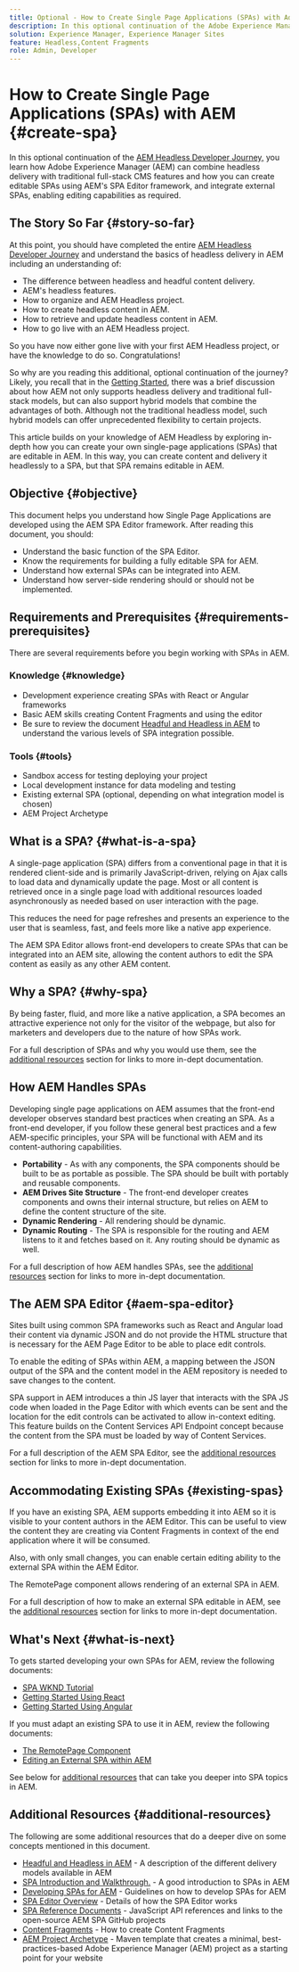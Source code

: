 ```yaml
---
title: Optional - How to Create Single Page Applications (SPAs) with Adobe Experience Manager
description: In this optional continuation of the Adobe Experience Manager (AEM) Headless Developer Journey, you learn how AEM can combine headless delivery with traditional full-stack CMS features and how you can create editable SPAs using AEM's SPA Editor framework.
solution: Experience Manager, Experience Manager Sites
feature: Headless,Content Fragments
role: Admin, Developer
---
```

# How to Create Single Page Applications (SPAs) with AEM {#create-spa}

In this optional continuation of the [AEM Headless Developer Journey,](overview.md) you learn how Adobe Experience Manager (AEM) can combine headless delivery with traditional full-stack CMS features and how you can create editable SPAs using AEM's SPA Editor framework, and integrate external SPAs, enabling editing capabilities as required.

## The Story So Far {#story-so-far}

At this point, you should have completed the entire [AEM Headless Developer Journey](overview.md) and understand the basics of headless delivery in AEM including an understanding of:

* The difference between headless and headful content delivery.
* AEM's headless features.
* How to organize and AEM Headless project.
* How to create headless content in AEM.
* How to retrieve and update headless content in AEM.
* How to go live with an AEM Headless project.

So you have now either gone live with your first AEM Headless project, or have the knowledge to do so. Congratulations!

So why are you reading this additional, optional continuation of the journey? Likely, you recall that in the [Getting Started](getting-started.md#integration-levels), there was a brief discussion about how AEM not only supports headless delivery and traditional full-stack models, but can also support hybrid models that combine the advantages of both. Although not the traditional headless model, such hybrid models can offer unprecedented flexibility to certain projects.

This article builds on your knowledge of AEM Headless by exploring in-depth how you can create your own single-page applications (SPAs) that are editable in AEM. In this way, you can create content and delivery it headlessly to a SPA, but that SPA remains editable in AEM.

## Objective {#objective}

This document helps you understand how Single Page Applications are developed using the AEM SPA Editor framework. After reading this document, you should:

* Understand the basic function of the SPA Editor.
* Know the requirements for building a fully editable SPA for AEM.
* Understand how external SPAs can be integrated into AEM.
* Understand how server-side rendering should or should not be implemented.

## Requirements and Prerequisites {#requirements-prerequisites}

There are several requirements before you begin working with SPAs in AEM.

### Knowledge {#knowledge}

* Development experience creating SPAs with React or Angular frameworks
* Basic AEM skills creating Content Fragments and using the editor
* Be sure to review the document [Headful and Headless in AEM](/help/sites-developing/headful-headless.md) to understand the various levels of SPA integration possible.

### Tools {#tools}

* Sandbox access for testing deploying your project
* Local development instance for data modeling and testing
* Existing external SPA (optional, depending on what integration model is chosen)
* AEM Project Archetype

## What is a SPA? {#what-is-a-spa}

A single-page application (SPA) differs from a conventional page in that it is rendered client-side and is primarily JavaScript-driven, relying on Ajax calls to load data and dynamically update the page. Most or all content is retrieved once in a single page load with additional resources loaded asynchronously as needed based on user interaction with the page.

This reduces the need for page refreshes and presents an experience to the user that is seamless, fast, and feels more like a native app experience.

The AEM SPA Editor allows front-end developers to create SPAs that can be integrated into an AEM site, allowing the content authors to edit the SPA content as easily as any other AEM content.

## Why a SPA? {#why-spa}

By being faster, fluid, and more like a native application, a SPA becomes an attractive experience not only for the visitor of the webpage, but also for marketers and developers due to the nature of how SPAs work.

For a full description of SPAs and why you would use them, see the [additional resources](#additional-resources) section for links to more in-dept documentation.

## How AEM Handles SPAs

Developing single page applications on AEM assumes that the front-end developer observes standard best practices when creating an SPA. As a front-end developer, if you follow these general best practices and a few AEM-specific principles, your SPA will be functional with AEM and its content-authoring capabilities.

* **Portability** - As with any components, the SPA components should be built to be as portable as possible. The SPA should be built with portably and reusable components.
* **AEM Drives Site Structure** - The front-end developer creates components and owns their internal structure, but relies on AEM to define the content structure of the site.
* **Dynamic Rendering** - All rendering should be dynamic.
* **Dynamic Routing** - The SPA is responsible for the routing and AEM listens to it and fetches based on it. Any routing should be dynamic as well.

For a full description of how AEM handles SPAs, see the [additional resources](#additional-resources) section for links to more in-dept documentation.

## The AEM SPA Editor {#aem-spa-editor}

Sites built using common SPA frameworks such as React and Angular load their content via dynamic JSON and do not provide the HTML structure that is necessary for the AEM Page Editor to be able to place edit controls.

To enable the editing of SPAs within AEM, a mapping between the JSON output of the SPA and the content model in the AEM repository is needed to save changes to the content.

SPA support in AEM introduces a thin JS layer that interacts with the SPA JS code when loaded in the Page Editor with which events can be sent and the location for the edit controls can be activated to allow in-context editing. This feature builds on the Content Services API Endpoint concept because the content from the SPA must be loaded by way of Content Services.

For a full description of the AEM SPA Editor, see the [additional resources](#additional-resources) section for links to more in-dept documentation.

## Accommodating Existing SPAs {#existing-spas}

If you have an existing SPA, AEM supports embedding it into AEM so it is visible to your content authors in the AEM Editor. This can be useful to view the content they are creating via Content Fragments in context of the end application where it will be consumed.

Also, with only small changes, you can enable certain editing ability to the external SPA within the AEM Editor.

The RemotePage component allows rendering of an external SPA in AEM.

For a full description of how to make an external SPA editable in AEM, see the [additional resources](#additional-resources) section for links to more in-dept documentation.

## What's Next {#what-is-next}

To gets started developing your own SPAs for AEM, review the following documents:

* [SPA WKND Tutorial](/help/sites-developing/spa-wknd.md)
* [Getting Started Using React](/help/sites-developing/spa-getting-started-react.md)
* [Getting Started Using Angular](/help/sites-developing/spa-getting-started-angular.md)

If you must adapt an existing SPA to use it in AEM, review the following documents:

* [The RemotePage Component](/help/sites-developing/spa-remote-page.md)
* [Editing an External SPA within AEM](/help/sites-developing/spa-edit-external.md)

See below for [additional resources](#additional-resources) that can take you deeper into SPA topics in AEM.

## Additional Resources {#additional-resources}

The following are some additional resources that do a deeper dive on some concepts mentioned in this document.

* [Headful and Headless in AEM](/help/sites-developing/headful-headless.md) - A description of the different delivery models available in AEM
* [SPA Introduction and Walkthrough.](/help/sites-developing/spa-walkthrough.md) - A good introduction to SPAs in AEM
* [Developing SPAs for AEM](/help/sites-developing/spa-architecture.md) - Guidelines on how to develop SPAs for AEM
* [SPA Editor Overview](/help/sites-developing/spa-overview.md) - Details of how the SPA Editor works
* [SPA Reference Documents](/help/sites-developing/spa-reference-materials.md) - JavaScript API references and links to the open-source AEM SPA GitHub projects
* [Content Fragments](/help/assets/content-fragments/content-fragments.md) - How to create Content Fragments
* [AEM Project Archetype](https://experienceleague.adobe.com/docs/experience-manager-core-components/using/developing/archetype/overview.html) - Maven template that creates a minimal, best-practices-based Adobe Experience Manager (AEM) project as a starting point for your website

